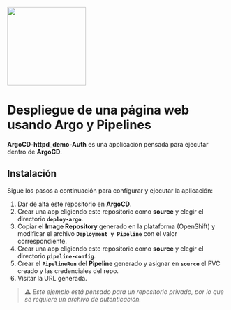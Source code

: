 <p align="left">
   <img width="180" src="https://argo-cd.readthedocs.io/en/stable/assets/logo.png">
  </p>


# Despliegue de una página web usando Argo y Pipelines
**ArgoCD-httpd_demo-Auth** es una applicacion pensada para ejecutar dentro de **ArgoCD**.

## Instalación
Sigue los pasos a continuación para configurar y ejecutar la aplicación:
1. Dar de alta este repositorio en **ArgoCD**.
2. Crear una app eligiendo este repositorio como **source** y elegir el directorio **`deploy-argo`**. 
4. Copiar el **Image Repository** generado en la plataforma (OpenShift) y modificar el archivo **`Deployment y Pipeline`** con el valor correspondiente.  
5. Crear una app eligiendo este repositorio como **source** y elegir el directorio **`pipeline-config`**.  
6. Crear el **`PipelineRun`** del **Pipeline** generado y asignar en **`source`** el PVC creado y las credenciales del repo.  
7. Visitar la URL generada.

> ⚠️ *Este ejemplo está pensado para un repositorio privado, por lo que se requiere un archivo de autenticación.*
